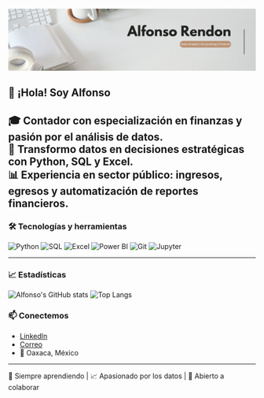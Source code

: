 ![Banner](https://raw.githubusercontent.com/alfonsoren/alfonsoren/main/banner.png)

## 👋 ¡Hola! Soy Alfonso

🎓 Contador con especialización en finanzas y pasión por el análisis de datos.  
🔎 Transformo datos en decisiones estratégicas con Python, SQL y Excel.  
📊 Experiencia en sector público: ingresos, egresos y automatización de reportes financieros.
---

### 🛠️ Tecnologías y herramientas

![Python](https://img.shields.io/badge/Python-3776AB?style=for-the-badge&logo=python&logoColor=white)
![SQL](https://img.shields.io/badge/SQL-003B57?style=for-the-badge&logo=sqlite&logoColor=white)
![Excel](https://img.shields.io/badge/Excel-217346?style=for-the-badge&logo=microsoft-excel&logoColor=white)
![Power BI](https://img.shields.io/badge/PowerBI-F2C811?style=for-the-badge&logo=powerbi&logoColor=black)
![Git](https://img.shields.io/badge/Git-F05032?style=for-the-badge&logo=git&logoColor=white)
![Jupyter](https://img.shields.io/badge/Jupyter-F37626?style=for-the-badge&logo=jupyter&logoColor=white)

---

### 📈 Estadísticas

![Alfonso's GitHub stats](https://github-readme-stats.vercel.app/api?username=alfonsoren&show_icons=true&theme=radical)
![Top Langs](https://github-readme-stats.vercel.app/api/top-langs/?username=alfonsoren&layout=compact&theme=radical)

### 📫 Conectemos

- [LinkedIn](https://linkedin.com/in/carlosalfonsorendon)  
- [Correo](mailto:c.alfonsorendon@gmail.com)  
- 📍 Oaxaca, México  

---
🧠 Siempre aprendiendo | 📈 Apasionado por los datos | 🤝 Abierto a colaborar
